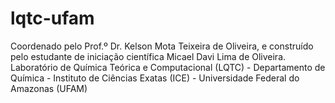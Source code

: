# lqtc-ufam
Coordenado pelo Prof.º Dr. Kelson Mota Teixeira de Oliveira, e construído pelo estudante de iniciação científica Micael Davi Lima de Oliveira. Laboratório de Química Teórica e Computacional (LQTC) - Departamento de Química - Instituto de Ciências Exatas (ICE) - Universidade Federal do Amazonas (UFAM)

